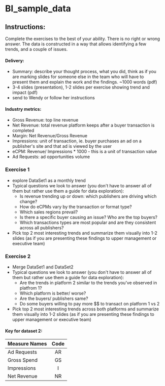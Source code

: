 # BI_sample_data

## Instructions: 
Complete the exercises to the best of your ability. There is no right or wrong answer.  The data is constructed in a way that allows identifying a few trends, and a couple of issues.

#### Delivery:
- Summary: describe your thought process, what you did, think as if you are marking slides for someone else in the team who will have to present them and explain the work and the findings. ~1000 words (pdf)
- 3-4 slides (presentation), 1-2 slides per exercise showing trend and impact (pdf)
- send to Wendy or follow her instructions

#### Industry metrics:
- Gross Revenue: top line revenue
- Net Revenue: total revenue platform keeps after a buyer transaction is completed
- Margin: Net Revenue/Gross Revenue
- Impressions: unit of transaction, ie. buyer purchases an ad on a publisher's site and that ad is viewed by the user
- eCPM: Revenue/ Impressions * 1000 - this is a unit of transaction value
- Ad Requests: ad opportunities volume

### Exercise 1
- explore DataSet1 as a monthly trend
- Typical questions we look to answer (you don't have to answer all of them but rather use them a guide for data exploration):
  - Is revenue trending up or down: which publishers are driving which change?
  - How do eCPMs vary by the transaction or format type?
  - Which sales regions prevail?
  - Is there a specific buyer causing an issue? Who are the top buyers?
  - Which transactions types are most popular and are they consistent across all publishers?
- Pick top 2 most interesting trends and summarize them visually into 1-2 slides (as if you are presenting these findings to upper management or executive team)

### Exercise 2
- Merge DataSet1 and DataSet2
- Typical questions we look to answer (you don't have to answer all of them but rather use them a guide for data exploration):
  - Are the trends in platform 2 similar to the trends you've observed in platfrom 1?
  - Which platform is better/ worse?
  - Are the buyers/ publishers same?
  - Do some buyers willing to pay more $$ to transact on platform 1 vs 2
- Pick top 2 most interesting trends across both platforms and summarize them visually into 1-2 slides (as if you are presenting these findings to upper management or executive team)

#### Key for dataset 2:
|Measure Names| Code |
|:--- |:---:|
|Ad Requests  | AR|
|Gross Spend  | GS|
|Impressions  | I|
|Net Revenue  | NR|
